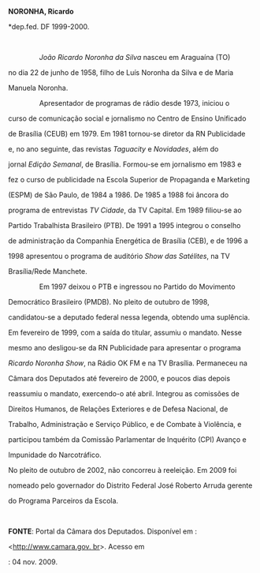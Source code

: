 **NORONHA, Ricardo**



\*dep.fed. DF 1999-2000.



 



                *João Ricardo Noronha da Silva* nasceu em Araguaína (TO)

no dia 22 de junho de 1958, filho de Luís Noronha da Silva e de Maria

Manuela Noronha.



                Apresentador de programas de rádio desde 1973, iniciou o

curso de comunicação social e jornalismo no Centro de Ensino Unificado

de Brasília (CEUB) em 1979. Em 1981 tornou-se diretor da RN Publicidade

e, no ano seguinte, das revistas *Taguacity* e *Novidades*, além do

jornal *Edição Semanal*, de Brasília. Formou-se em jornalismo em 1983 e

fez o curso de publicidade na Escola Superior de Propaganda e Marketing

(ESPM) de São Paulo, de 1984 a 1986. De 1985 a 1988 foi âncora do

programa de entrevistas *TV Cidade*, da TV Capital. Em 1989 filiou-se ao

Partido Trabalhista Brasileiro (PTB). De 1991 a 1995 integrou o conselho

de administração da Companhia Energética de Brasília (CEB), e de 1996 a

1998 apresentou o programa de auditório *Show das Satélites*, na TV

Brasília/Rede Manchete.



                Em 1997 deixou o PTB e ingressou no Partido do Movimento

Democrático Brasileiro (PMDB). No pleito de outubro de 1998,

candidatou-se a deputado federal nessa legenda, obtendo uma suplência.

Em fevereiro de 1999, com a saída do titular, assumiu o mandato. Nesse

mesmo ano desligou-se da RN Publicidade para apresentar o programa

*Ricardo Noronha Show*, na Rádio OK FM e na TV Brasília. Permaneceu na

Câmara dos Deputados até fevereiro de 2000, e poucos dias depois

reassumiu o mandato, exercendo-o até abril. Integrou as comissões de

Direitos Humanos, de Relações Exteriores e de Defesa Nacional, de

Trabalho, Administração e Serviço Público, e de Combate à Violência, e

participou também da Comissão Parlamentar de Inquérito (CPI) Avanço e

Impunidade do Narcotráfico.



No pleito de outubro de 2002, não concorreu à reeleição. Em 2009 foi

nomeado pelo governador do Distrito Federal José Roberto Arruda gerente

do Programa Parceiros da Escola.



 



**FONTE**: Portal da Câmara dos Deputados. Disponível em :

\<[http://www.camara.gov. br](http://www.camara.gov.%20br/)\>. Acesso em

: 04 nov. 2009.

